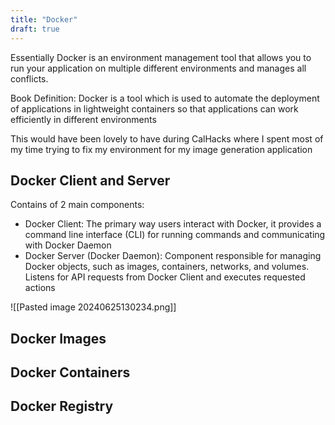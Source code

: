 ```yaml
---
title: "Docker"
draft: true
---
```


Essentially Docker is an environment management tool that allows you to run your application on multiple different environments and manages all conflicts.

Book Definition: Docker is a tool which is used to automate the deployment of applications in lightweight containers so that applications can work efficiently in different environments

This would have been lovely to have during CalHacks where I spent most of my time trying to fix my environment for my image generation application

## Docker Client and Server

Contains of 2 main components:
- Docker Client: The primary way users interact with Docker, it provides a command line interface (CLI) for running commands and communicating with Docker Daemon
- Docker Server (Docker Daemon): Component responsible for managing Docker objects, such as images, containers, networks, and volumes. Listens for API requests from Docker Client and executes requested actions

![[Pasted image 20240625130234.png]]


## Docker Images

## Docker Containers

## Docker Registry

